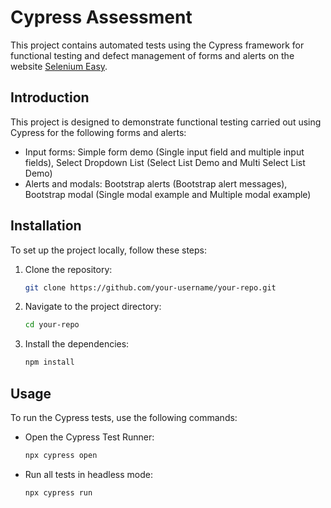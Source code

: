 # Cypress Assessment

This project contains automated tests using the Cypress framework for functional testing and defect management of forms and alerts on the website [Selenium Easy](https://demo.seleniumeasy.com/).

## Introduction

This project is designed to demonstrate functional testing carried out using Cypress for the following forms and alerts:
- Input forms: Simple form demo (Single input field and multiple input fields), Select Dropdown List (Select List Demo and Multi Select List Demo)
- Alerts and modals: Bootstrap alerts (Bootstrap alert messages), Bootstrap modal (Single modal example and Multiple modal example)

## Installation

To set up the project locally, follow these steps:

1. Clone the repository:
    ```bash
    git clone https://github.com/your-username/your-repo.git
    ```

2. Navigate to the project directory:
    ```bash
    cd your-repo
    ```

3. Install the dependencies:
    ```bash
    npm install
    ```

## Usage

To run the Cypress tests, use the following commands:

- Open the Cypress Test Runner:
    ```bash
    npx cypress open
    ```

- Run all tests in headless mode:
    ```bash
    npx cypress run
    ```

